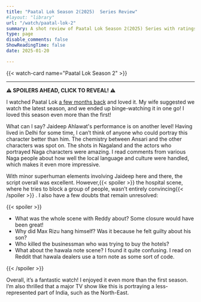 ```yaml
---
title: "Paatal Lok Season 2(2025)  Series Review"
#layout: "library"
url: "/watch/paatal-lok-2"
summary: A shot review of Paatal Lok Season 2(2025) Series with ratings and a quick take.
type: page
disable_comments: false
ShowReadingTime: false
date: 2025-01-20

---
```


{{< watch-card name="Paatal Lok Season 2" >}}

---

**⚠️ SPOILERS AHEAD, CLICK TO REVEAL! ⚠️**


I watched Paatal Lok [a few months back](/watch/paatal-lok) and loved it. My wife suggested we watch the latest season, and we ended up binge-watching it in one go! I loved this season even more than the first!

What can I say? Jaideep Ahlawat's performance is on another level! Having lived in Delhi for some time, I can’t think of anyone who could portray this character better than him. The chemistry between Ansari and the other characters was spot on. The shots in Nagaland and the actors who portrayed Naga characters were amazing. I read comments from various Naga people about how well the local language and culture were handled, which makes it even more impressive.

With minor superhuman elements involving Jaideep here and there, the script overall was excellent. However,{{< spoiler >}}  the hospital scene, where he tries to block a group of people, wasn’t entirely convincing{{< /spoiler >}} . I also have a few  doubts that remain unresolved:

{{< spoiler >}} 

- What was the whole scene with Reddy about? Some closure would have been great!
- Why did Max Rizu hang himself? Was it because he felt guilty about his son?
- Who killed the businessman who was trying to buy the hotels?
- What about the hawala note scene? I found it quite confusing. I read on Reddit that hawala dealers use a torn note as some sort of code.

{{< /spoiler >}} 


Overall, it’s a fantastic watch! I enjoyed it even more than the first season. I’m also thrilled that a major TV show like this is portraying a less-represented part of India, such as the North-East.

